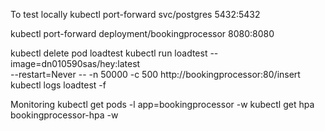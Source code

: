 To test locally
kubectl port-forward svc/postgres 5432:5432

kubectl port-forward deployment/bookingprocessor 8080:8080

kubectl delete pod loadtest
kubectl run loadtest --image=dn010590sas/hey:latest \
--restart=Never -- -n 50000 -c 500 http://bookingprocessor:80/insert
kubectl logs loadtest -f


Monitoring
kubectl get pods -l app=bookingprocessor -w
kubectl get hpa bookingprocessor-hpa -w